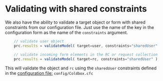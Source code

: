 # Validating with shared constraints

We also have the ability to validate a target object or form with shared constraints from our configuration file. Just use the name of the key in the configuration form as the name of the `constraints` argument.

```javascript
    // validate user object
    prc.results = validateModel( target=user, constraints="sharedUser" );

    // validate incoming form elements in the RC or request collection
    prc.results = validateModel( target=rc, constraints="sharedUser" );
```

This will validate the object and `rc` using the `sharedUser` constraints defined in the [configuration file:](../declaring-constraints/configuration-file.md#declaration) `config/Coldbox.cfc`

